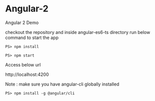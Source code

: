 # Angular-2
Angular 2 Demo

checkout the repository and inside angular-es6-ts directory run below command to start the app
``` 
PS> npm install

PS> npm start
```

Access below url

http://localhost:4200

Note : make sure you have angular-cli globally installed

```
PS> npm install -g @angular/cli
```

